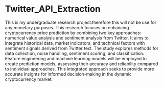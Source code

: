 # Twitter_API_Extraction

This is my undergraduate research project.therefore this will not be use for any monetary purposes.
This research focuses on enhancing cryptocurrency price prediction by combining two key approaches: numerical value analysis and sentiment analysis from Twitter. It aims to integrate historical data, market indicators, and technical factors with sentiment signals derived from Twitter text. The study explores methods for data collection, noise handling, sentiment scoring, and classification. Feature engineering and machine learning models will be employed to create prediction models, assessing their accuracy and reliability compared to individual approaches. This integrated approach seeks to provide more accurate insights for informed decision-making in the dynamic cryptocurrency market.
